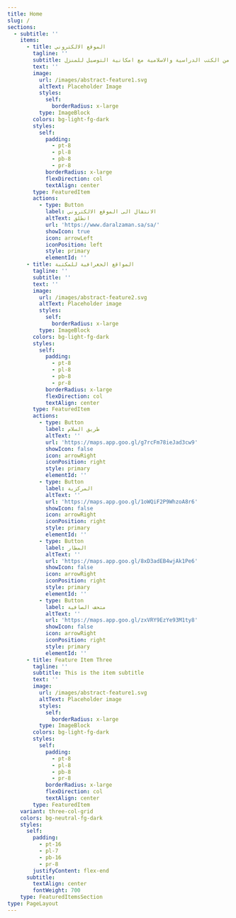 ```yaml
---
title: Home
slug: /
sections:
  - subtitle: ''
    items:
      - title: الموقع الالكتروني
        tagline: ''
        subtitle: مجموعة متكاملة من الكتب الدراسية والاسلامية مع امكانية التوصيل للمنزل
        text: ''
        image:
          url: /images/abstract-feature1.svg
          altText: Placeholder Image
          styles:
            self:
              borderRadius: x-large
          type: ImageBlock
        colors: bg-light-fg-dark
        styles:
          self:
            padding:
              - pt-8
              - pl-8
              - pb-8
              - pr-8
            borderRadius: x-large
            flexDirection: col
            textAlign: center
        type: FeaturedItem
        actions:
          - type: Button
            label: الانتقال الى الموقع الالكتروني
            altText: انطلق
            url: 'https://www.daralzaman.sa/sa/'
            showIcon: true
            icon: arrowLeft
            iconPosition: left
            style: primary
            elementId: ''
      - title: المواقع الجغرافية للمكتبة
        tagline: ''
        subtitle: ''
        text: ''
        image:
          url: /images/abstract-feature2.svg
          altText: Placeholder image
          styles:
            self:
              borderRadius: x-large
          type: ImageBlock
        colors: bg-light-fg-dark
        styles:
          self:
            padding:
              - pt-8
              - pl-8
              - pb-8
              - pr-8
            borderRadius: x-large
            flexDirection: col
            textAlign: center
        type: FeaturedItem
        actions:
          - type: Button
            label: طريق السلام
            altText: ''
            url: 'https://maps.app.goo.gl/g7rcFm78ieJad3cw9'
            showIcon: false
            icon: arrowRight
            iconPosition: right
            style: primary
            elementId: ''
          - type: Button
            label: المركزية
            altText: ''
            url: 'https://maps.app.goo.gl/1oWQiF2P9WhzoA8r6'
            showIcon: false
            icon: arrowRight
            iconPosition: right
            style: primary
            elementId: ''
          - type: Button
            label: المطار
            altText: ''
            url: 'https://maps.app.goo.gl/8xD3adEB4wjAk1Pe6'
            showIcon: false
            icon: arrowRight
            iconPosition: right
            style: primary
            elementId: ''
          - type: Button
            label: متحف الصافية
            altText: ''
            url: 'https://maps.app.goo.gl/zxVRY9EzYe93M1ty8'
            showIcon: false
            icon: arrowRight
            iconPosition: right
            style: primary
            elementId: ''
      - title: Feature Item Three
        tagline: ''
        subtitle: This is the item subtitle
        text: ''
        image:
          url: /images/abstract-feature1.svg
          altText: Placeholder image
          styles:
            self:
              borderRadius: x-large
          type: ImageBlock
        colors: bg-light-fg-dark
        styles:
          self:
            padding:
              - pt-8
              - pl-8
              - pb-8
              - pr-8
            borderRadius: x-large
            flexDirection: col
            textAlign: center
        type: FeaturedItem
    variant: three-col-grid
    colors: bg-neutral-fg-dark
    styles:
      self:
        padding:
          - pt-16
          - pl-7
          - pb-16
          - pr-8
        justifyContent: flex-end
      subtitle:
        textAlign: center
        fontWeight: 700
    type: FeaturedItemsSection
type: PageLayout
---
```

